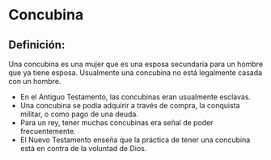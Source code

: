 # Concubina

## Definición: 

Una concubina es una mujer que es una esposa secundaria para un hombre que ya tiene esposa. Usualmente una concubina no está legalmente casada con un hombre.

* En el Antiguo Testamento, las concubinas eran usualmente esclavas.
* Una concubina se podía adquirir a través de compra, la conquista militar, o como pago de una deuda.
* Para un rey, tener muchas concubinas era señal de poder frecuentemente.
* El Nuevo Testamento enseña que la práctica de tener una concubina está en contra de la voluntad de Dios.

